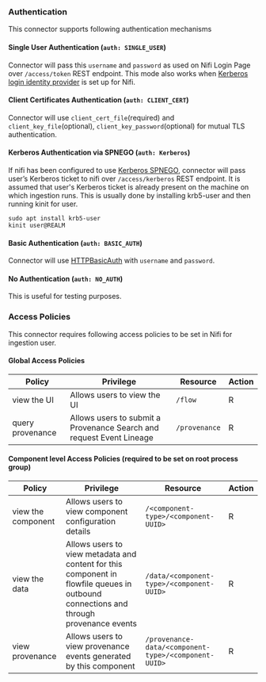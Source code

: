 ### Authentication

This connector supports following authentication mechanisms

#### Single User Authentication (`auth: SINGLE_USER`)
   
Connector will pass this `username` and `password` as used on Nifi Login Page over `/access/token` REST endpoint. This mode also works when [Kerberos login identity provider](https://nifi.apache.org/docs/nifi-docs/html/administration-guide.html#kerberos_login_identity_provider) is set up for Nifi.
#### Client Certificates Authentication (`auth: CLIENT_CERT`)
  
Connector will use `client_cert_file`(required) and `client_key_file`(optional), `client_key_password`(optional) for mutual TLS authentication. 
#### Kerberos Authentication via SPNEGO (`auth: Kerberos`)

If nifi has been configured to use [Kerberos SPNEGO](https://nifi.apache.org/docs/nifi-docs/html/administration-guide.html#kerberos_service), connector will pass user’s Kerberos ticket to nifi over  `/access/kerberos` REST endpoint. It is assumed that user's Kerberos ticket is already present on the machine on which ingestion runs. This is usually done by installing krb5-user and then running kinit for user.
   ```console
   sudo apt install krb5-user
   kinit user@REALM
   ```
#### Basic Authentication (`auth: BASIC_AUTH`)
Connector will use [HTTPBasicAuth](https://requests.readthedocs.io/en/latest/user/authentication/#basic-authentication) with `username` and `password`.

#### No Authentication (`auth: NO_AUTH`)

This is useful for testing purposes.

### Access Policies

This connector requires following access policies to be set in Nifi for ingestion user.

#### Global Access Policies

| Policy           | Privilege                                                            | Resource      | Action |
| ---------------- | -------------------------------------------------------------------- | ------------- | ------ |
| view the UI      | Allows users to view the UI                                          | `/flow`       | R      |
| query provenance | Allows users to submit a Provenance Search and request Event Lineage | `/provenance` | R      |

#### Component level Access Policies (required to be set on root process group)

| Policy             | Privilege                                                                                                                             | Resource                                             | Action |
| ------------------ | ------------------------------------------------------------------------------------------------------------------------------------- | ---------------------------------------------------- | ------ |
| view the component | Allows users to view component configuration details                                                                                  | `/<component-type>/<component-UUID>`                 | R      |
| view the data      | Allows users to view metadata and content for this component in flowfile queues in outbound connections and through provenance events | `/data/<component-type>/<component-UUID>`            | R      |
| view provenance    | Allows users to view provenance events generated by this component                                                                    | `/provenance-data/<component-type>/<component-UUID>` | R      |
